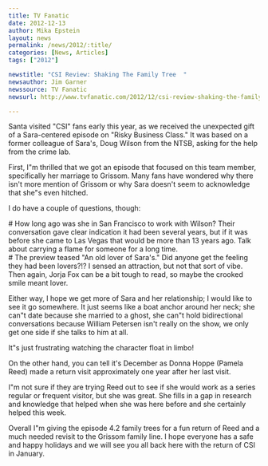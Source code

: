 ```yaml
---
title: TV Fanatic
date: 2012-12-13
author: Mika Epstein
layout: news
permalink: /news/2012/:title/
categories: [News, Articles]
tags: ["2012"]

newstitle: "CSI Review: Shaking The Family Tree  "
newsauthor: Jim Garner  
newssource: TV Fanatic  
newsurl: http://www.tvfanatic.com/2012/12/csi-review-shaking-the-family-tree/  

---
```


 
Santa visited "CSI" fans early this year, as we received the unexpected gift of a Sara-centered episode on "Risky Business Class." It was based on a former colleague of Sara's, Doug Wilson from the NTSB, asking for the help from the crime lab.

First, I"m thrilled that we got an episode that focused on this team member, specifically her marriage to Grissom. Many fans have wondered why there isn't more mention of Grissom or why Sara doesn't seem to acknowledge that she"s even hitched.

I do have a couple of questions, though: 

\# How long ago was she in San Francisco to work with Wilson? Their conversation gave clear indication it had been several years, but if it was before she came to Las Vegas that would be more than 13 years ago. Talk about carrying a flame for someone for a long time.  
\# The preview teased "An old lover of Sara's." Did anyone get the feeling they had been lovers?!? I sensed an attraction, but not that sort of vibe. Then again, Jorja Fox can be a bit tough to read, so maybe the crooked smile meant lover. 

Either way, I hope we get more of Sara and her relationship; I would like to see it go somewhere. It just seems like a boat anchor around her neck; she can"t date because she married to a ghost, she can"t hold bidirectional conversations because William Petersen isn't really on the show, we only get one side if she talks to him at all. 

It"s just frustrating watching the character float in limbo!

On the other hand, you can tell it's December as Donna Hoppe (Pamela Reed) made a return visit approximately one year after her last visit.

I"m not sure if they are trying Reed out to see if she would work as a series regular or frequent visitor, but she was great. She fills in a gap in research and knowledge that helped when she was here before and she certainly helped this week. 

Overall I"m giving the episode 4.2 family trees for a fun return of Reed and a much needed revisit to the Grissom family line. I hope everyone has a safe and happy holidays and we will see you all back here with the return of CSI in January.  
